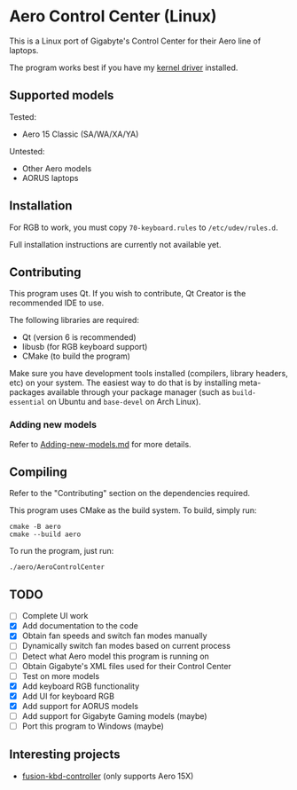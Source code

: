 # Aero Control Center (Linux)

This is a Linux port of Gigabyte's Control Center for their Aero line of laptops.

The program works best if you have my [kernel driver](https://github.com/tangalbert919/gigabyte-laptop-wmi) installed.

## Supported models

Tested:
- Aero 15 Classic (SA/WA/XA/YA)

Untested:
- Other Aero models
- AORUS laptops

## Installation
For RGB to work, you must copy `70-keyboard.rules` to `/etc/udev/rules.d`.

Full installation instructions are currently not available yet.

## Contributing
This program uses Qt. If you wish to contribute, Qt Creator is the recommended IDE to use.

The following libraries are required:
* Qt (version 6 is recommended)
* libusb (for RGB keyboard support)
* CMake (to build the program)

Make sure you have development tools installed (compilers, library headers,
etc) on your system. The easiest way to do that is by installing meta-packages
available through your package manager (such as `build-essential` on Ubuntu
and `base-devel` on Arch Linux).

### Adding new models
Refer to [Adding-new-models.md](./Adding-new-models.md) for more details.

## Compiling
Refer to the "Contributing" section on the dependencies required.

This program uses CMake as the build system. To build, simply run:
```
cmake -B aero
cmake --build aero
```

To run the program, just run:
```
./aero/AeroControlCenter
```

## TODO
- [ ] Complete UI work
- [x] Add documentation to the code
- [x] Obtain fan speeds and switch fan modes manually
- [ ] Dynamically switch fan modes based on current process
- [ ] Detect what Aero model this program is running on
- [ ] Obtain Gigabyte's XML files used for their Control Center
- [ ] Test on more models
- [x] Add keyboard RGB functionality
- [x] Add UI for keyboard RGB
- [x] Add support for AORUS models
- [ ] Add support for Gigabyte Gaming models (maybe)
- [ ] Port this program to Windows (maybe)

## Interesting projects
- [fusion-kbd-controller](https://github.com/martin31821/fusion-kbd-controller) (only supports Aero 15X)
